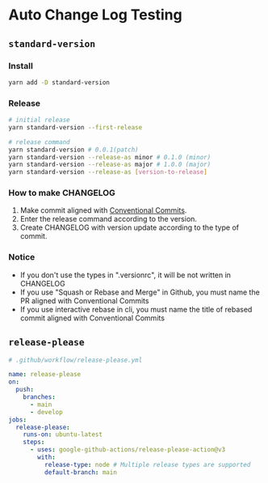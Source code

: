 # Auto Change Log Testing

## `standard-version`

### Install

```sh
yarn add -D standard-version
```

### Release

```sh
# initial release
yarn standard-version --first-release

# release command
yarn standard-version # 0.0.1(patch)
yarn standard-version --release-as minor # 0.1.0 (minor)
yarn standard-version --release-as major # 1.0.0 (major)
yarn standard-version --release-as [version-to-release]
```

### How to make CHANGELOG

1. Make commit aligned with [Conventional Commits](https://www.conventionalcommits.org/ko/v1.0.0/#%ea%b0%9c%ec%9a%94).
2. Enter the release command according to the version.
3. Create CHANGELOG with version update according to the type of commit.

### Notice

- If you don't use the types in ".versionrc", it will be not written in CHANGELOG
- If you use "Squash or Rebase and Merge" in Github, you must name the PR aligned with Conventional Commits
- If you use interactive rebase in cli, you must name the title of rebased commit aligned with Conventional Commits

## `release-please`

```yml
# .github/workflow/release-please.yml

name: release-please
on:
  push:
    branches:
      - main
      - develop
jobs:
  release-please:
    runs-on: ubuntu-latest
    steps:
      - uses: google-github-actions/release-please-action@v3
        with:
          release-type: node # Multiple release types are supported
          default-branch: main
```
